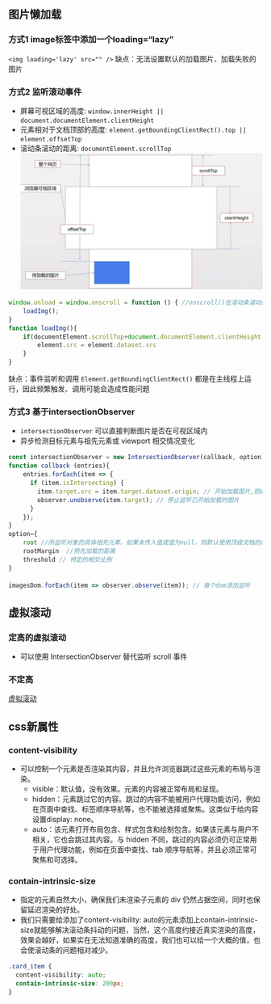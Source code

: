 ## 图片懒加载

### 方式1 image标签中添加一个loading=“lazy”
`<img loading='lazy' src="" />`
缺点：无法设置默认的加载图片、加载失败的图片

### 方式2 监听滚动事件
- 屏幕可视区域的高度:  `window.innerHeight || document.documentElement.clientHeight`
- 元素相对于文档顶部的高度: `element.getBoundingClientRect().top || element.offsetTop`
- 滚动条滚动的距离: `documentElement.scrollTop`
  ![视图](./images/浏览器视图.jpeg)

```js
window.onload = window.onscroll = function () { //onscroll()在滚动条滚动的时候触发
    loadImg();
}
function loadImg(){
    if(documentElement.scrollTop+document.documentElement.clientHeight < element.offsetTop){
        element.src = element.dataset.src
    } 
}
```
缺点：事件监听和调用 `Element.getBoundingClientRect()` 都是在主线程上运行，因此频繁触发、调用可能会造成性能问题
### 方式3 基于intersectionObserver
- `intersectionObserver` 可以直接判断图片是否在可视区域内
- 异步检测目标元素与祖先元素或 viewport 相交情况变化
```js
const intersectionObserver = new IntersectionObserver(callback, option)
function callback (entries){
    entries.forEach(item => {
      if (item.isIntersecting) {
        item.target.src = item.target.dataset.origin; // 开始加载图片,把data-origin的值放到src
        observer.unobserve(item.target); // 停止监听已开始加载的图片
      }
    });
}
option={
    root //所监听对象的具体祖先元素。如果未传入值或值为null，则默认使用顶级文档的视窗。
    rootMargin  //预先加载的距离
    threshold // 特定的相交比例
}
 
imagesDom.forEach(item => observer.observe(item)); // 每个dom添加监听
```

## 虚拟滚动

### 定高的虚拟滚动
- 可以使用 IntersectionObserver 替代监听 scroll 事件

### 不定高
[虚拟滚动](https://juejin.cn/post/6844903982742110216)


## css新属性

### content-visibility
- 可以控制一个元素是否渲染其内容，并且允许浏览器跳过这些元素的布局与渲染。
  - visible：默认值，没有效果。元素的内容被正常布局和呈现。
  - hidden：元素跳过它的内容。跳过的内容不能被用户代理功能访问，例如在页面中查找、标签顺序导航等，也不能被选择或聚焦。这类似于给内容设置display: none。
  - auto：该元素打开布局包含、样式包含和绘制包含。如果该元素与用户不相关，它也会跳过其内容。与 hidden 不同，跳过的内容必须仍可正常用于用户代理功能，例如在页面中查找、tab 顺序导航等，并且必须正常可聚焦和可选择。

### contain-intrinsic-size
- 指定的元素自然大小，确保我们未渲染子元素的 div 仍然占据空间，同时也保留延迟渲染的好处。
- 我们只需要给添加了content-visibility: auto的元素添加上contain-intrinsic-size就能够解决滚动条抖动的问题，当然，这个高度约接近真实渲染的高度，效果会越好，如果实在无法知道准确的高度，我们也可以给一个大概的值，也会使滚动条的问题相对减少。
```css
.card_item {
  content-visibility: auto;
  contain-intrinsic-size: 200px;
}
```
